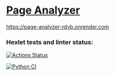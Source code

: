 # [Page Analyzer](https://page-analyzer-rdyb.onrender.com)
https://page-analyzer-rdyb.onrender.com




### Hexlet tests and linter status:
[![Actions Status](https://github.com/hartdegen/python-project-83/actions/workflows/hexlet-check.yml/badge.svg)](https://github.com/hartdegen/python-project-83/actions)

[![Python CI](https://github.com/hartdegen/python-project-83/actions/workflows/main.yml/badge.svg)](https://github.com/hartdegen/python-project-83/actions/workflows/main.yml)
